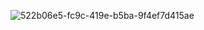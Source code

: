 ![522b06e5-fc9c-419e-b5ba-9f4ef7d415ae](https://github.com/vdh1612/CTF_write_up/assets/125654739/190d98d4-e32a-4956-bc9a-14fbaede6296)
